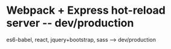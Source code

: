 # Webpack + Express hot-reload server -- dev/production

es6-babel, react, jquery+bootstrap, sass --> dev/production
